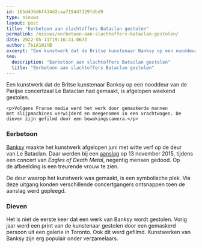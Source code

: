 ```yaml
---
id: 165d436d6f434d2caa7194d7329fdbd9
type: nieuws
layout: post
title: "Eerbetoon aan slachtoffers Bataclan gestolen"
permalink: /nieuws/eerbetoon-aan-slachtoffers-bataclan-gestolen/
date: 2022-05-11T19:16:41.067Z
author: 7biA1WiYB
excerpt: "Een kunstwerk dat de Britse kunstenaar Banksy op een nooddeur van de Parijse concertzaal Le Bataclan had gemaakt, is afgelopen weekend gestolen.  "
seo:
  description: "Eerbetoon aan slachtoffers Bataclan gestolen"
  title: "Eerbetoon aan slachtoffers Bataclan gestolen"
---
```

Een kunstwerk dat de Britse kunstenaar Banksy op een nooddeur van de Parijse concertzaal Le Bataclan had gemaakt, is afgelopen weekend gestolen.  

    <p>Volgens Franse media werd het werk door gemaskerde mannen met slijpmachines verwijderd en meegenomen in een vrachtwagen. De dieven zijn gefilmd door een bewakingscamera.</p>
<h3>Eerbetoon</h3>
<p><a href="https://7dagen.netlify.app/nieuws/nieuwe-banksy%E2%80%99s-opgedoken-parijs" target="_blank">Banksy</a> maakte het kunstwerk afgelopen juni met witte verf op de deur van Le Bataclan. Daar werden bij een <a href="https://7dagen.netlify.app/nieuws/wat-gebeurde-er-parijs" target="_blank">aanslag</a> op 13 november 2015, tijdens een concert van<em> Eagles of Death Metal</em>, negentig mensen gedood. Op de afbeelding is een treurende vrouw te zien.</p>
<p>De deur waarop het kunstwerk was gemaakt, is een symbolische plek. Via deze uitgang konden verschillende concertgangers ontsnappen toen de aanslag werd gepleegd.</p>
<h3>Dieven</h3>
<p>Het is niet de eerste keer dat een werk van Banksy wordt gestolen. Vorig jaar werd een print van de kunstenaar gestolen door een gemaskerd persoon uit een galerie in Toronto. Ook dit werd gefilmd. Kunstwerken van Banksy zijn erg populair onder verzamelaars.</p>  
